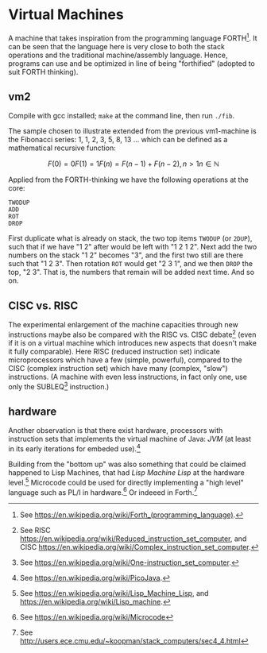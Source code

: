 # Virtual Machines

A machine that takes inspiration from the programming language FORTH[^1].
It can be seen that the language here is very close to both the stack
operations and the traditional machine/assembly language. Hence, programs
can use and be optimized in line of being "forthified" (adopted to suit
FORTH thinking).

[^1]: See https://en.wikipedia.org/wiki/Forth_(programming_language).

## vm2

Compile with gcc installed; `make` at the command line, then run `./fib`.

The sample chosen to illustrate extended from the previous vm1-machine is
the Fibonacci series: 1, 1, 2, 3, 5, 8, 13 ... which can be defined as a
mathematical recursive function:

```math
F(0) = 0
F(1) = 1
F(n) = F(n − 1) + F(n − 2), n > 1
n ∈ ℕ
```

Applied from the FORTH-thinking we have the following operations at the core:

```forth
TWODUP
ADD
ROT
DROP
```

First duplicate what is already on stack, the two top items `TWODUP` (or `2DUP`),
such that if we have "1 2" after would be left with "1 2 1 2".
Next add the two numbers on the stack "1 2" becomes "3", and the first two still
are there such that "1 2 3". Then rotation `ROT` would get "2 3 1", and we then
`DROP` the top, "2 3". That is, the numbers that remain will be added next time.
And so on.

## CISC vs. RISC

The experimental enlargement of the machine capacities through new instructions
maybe also be compared with the RISC vs. CISC debate[^2] (even if it is on a
virtual machine which introduces new aspects that doesn't make it fully comparable).
Here RISC (reduced instruction set) indicate microprocessors which have a few (simple,
powerful), compared to the CISC (complex instruction set) which have many (complex,
"slow") instructions. (A machine with even less instructions, in fact only one, use
only the SUBLEQ[^3] instruction.)

[^2]: See RISC https://en.wikipedia.org/wiki/Reduced_instruction_set_computer,
and CISC https://en.wikipedia.org/wiki/Complex_instruction_set_computer.

[^3]: See https://en.wikipedia.org/wiki/One-instruction_set_computer.

## hardware

Another observation is that there exist hardware, processors with instruction sets
that implements the virtual machine of Java: *JVM* (at least in its early iterations
for embeded use).[^4]

[^4]: See https://en.wikipedia.org/wiki/PicoJava.


Building from the "bottom up" was also something that could be claimed happened to
Lisp Machines, that had *Lisp Machine Lisp* at the hardware level.[^5]
Microcode could be used for directly implementing a "high level" language such
as PL/I in hardware.[^6] Or indeeed in Forth.[^7]

[^5]: See https://en.wikipedia.org/wiki/Lisp_Machine_Lisp,
and https://en.wikipedia.org/wiki/Lisp_machine.

[^6]: See https://en.wikipedia.org/wiki/Microcode

[^7]: See http://users.ece.cmu.edu/~koopman/stack_computers/sec4_4.html
